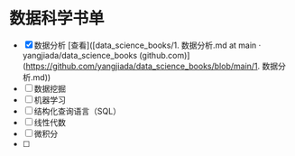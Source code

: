 # 数据科学书单
- [x] 数据分析 [查看]([data_science_books/1. 数据分析.md at main · yangjiada/data_science_books (github.com)](https://github.com/yangjiada/data_science_books/blob/main/1. 数据分析.md))
- [ ] 数据挖掘
- [ ] 机器学习
- [ ] 结构化查询语言（SQL）
- [ ] 线性代数
- [ ] 微积分
- [ ] 

